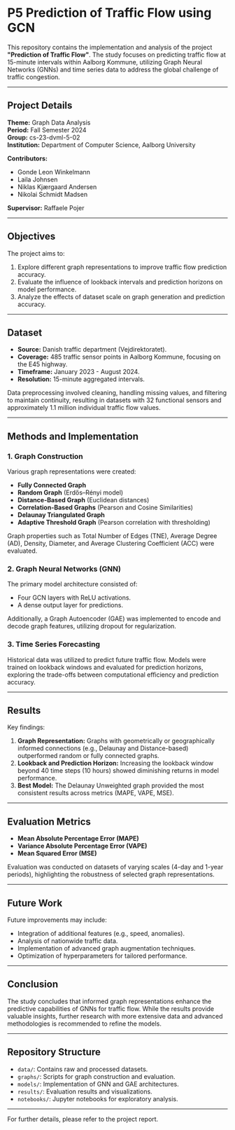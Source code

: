 # P5 Prediction of Traffic Flow using GCN 

This repository contains the implementation and analysis of the project **"Prediction of Traffic Flow"**. The study focuses on predicting traffic flow at 15-minute intervals within Aalborg Kommune, utilizing Graph Neural Networks (GNNs) and time series data to address the global challenge of traffic congestion.

---

## Project Details

**Theme:** Graph Data Analysis  
**Period:** Fall Semester 2024  
**Group:** cs-23-dvml-5-02  
**Institution:** Department of Computer Science, Aalborg University  

**Contributors:**  
- Gonde Leon Winkelmann  
- Laila Johnsen  
- Niklas Kjærgaard Andersen  
- Nikolai Schmidt Madsen  

**Supervisor:** Raffaele Pojer  

---

## Objectives

The project aims to:
1. Explore different graph representations to improve traffic flow prediction accuracy.
2. Evaluate the influence of lookback intervals and prediction horizons on model performance.
3. Analyze the effects of dataset scale on graph generation and prediction accuracy.

---

## Dataset

- **Source:** Danish traffic department (Vejdirektoratet).  
- **Coverage:** 485 traffic sensor points in Aalborg Kommune, focusing on the E45 highway.  
- **Timeframe:** January 2023 - August 2024.  
- **Resolution:** 15-minute aggregated intervals.  

Data preprocessing involved cleaning, handling missing values, and filtering to maintain continuity, resulting in datasets with 32 functional sensors and approximately 1.1 million individual traffic flow values.

---

## Methods and Implementation

### 1. Graph Construction
Various graph representations were created:
- **Fully Connected Graph**
- **Random Graph** (Erdős–Rényi model)
- **Distance-Based Graph** (Euclidean distances)
- **Correlation-Based Graphs** (Pearson and Cosine Similarities)
- **Delaunay Triangulated Graph**
- **Adaptive Threshold Graph** (Pearson correlation with thresholding)

Graph properties such as Total Number of Edges (TNE), Average Degree (AD), Density, Diameter, and Average Clustering Coefficient (ACC) were evaluated.

### 2. Graph Neural Networks (GNN)
The primary model architecture consisted of:
- Four GCN layers with ReLU activations.
- A dense output layer for predictions.

Additionally, a Graph Autoencoder (GAE) was implemented to encode and decode graph features, utilizing dropout for regularization.

### 3. Time Series Forecasting
Historical data was utilized to predict future traffic flow. Models were trained on lookback windows and evaluated for prediction horizons, exploring the trade-offs between computational efficiency and prediction accuracy.

---

## Results

Key findings:
1. **Graph Representation:** Graphs with geometrically or geographically informed connections (e.g., Delaunay and Distance-based) outperformed random or fully connected graphs.
2. **Lookback and Prediction Horizon:** Increasing the lookback window beyond 40 time steps (10 hours) showed diminishing returns in model performance.
3. **Best Model:** The Delaunay Unweighted graph provided the most consistent results across metrics (MAPE, VAPE, MSE).

---

## Evaluation Metrics

- **Mean Absolute Percentage Error (MAPE)**
- **Variance Absolute Percentage Error (VAPE)**
- **Mean Squared Error (MSE)**

Evaluation was conducted on datasets of varying scales (4-day and 1-year periods), highlighting the robustness of selected graph representations.

---

## Future Work

Future improvements may include:
- Integration of additional features (e.g., speed, anomalies).
- Analysis of nationwide traffic data.
- Implementation of advanced graph augmentation techniques.
- Optimization of hyperparameters for tailored performance.

---

## Conclusion

The study concludes that informed graph representations enhance the predictive capabilities of GNNs for traffic flow. While the results provide valuable insights, further research with more extensive data and advanced methodologies is recommended to refine the models.

---

## Repository Structure

- `data/`: Contains raw and processed datasets.
- `graphs/`: Scripts for graph construction and evaluation.
- `models/`: Implementation of GNN and GAE architectures.
- `results/`: Evaluation results and visualizations.
- `notebooks/`: Jupyter notebooks for exploratory analysis.

---

For further details, please refer to the project report.
